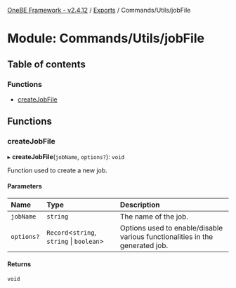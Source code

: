 [OneBE Framework - v2.4.12](../README.md) / [Exports](../modules.md) / Commands/Utils/jobFile

# Module: Commands/Utils/jobFile

## Table of contents

### Functions

- [createJobFile](Commands_Utils_jobFile.md#createjobfile)

## Functions

### createJobFile

▸ **createJobFile**(`jobName`, `options?`): `void`

Function used to create a new job.

#### Parameters

| Name | Type | Description |
| :------ | :------ | :------ |
| `jobName` | `string` | The name of the job. |
| `options?` | `Record`<`string`, `string` \| `boolean`\> | Options used to enable/disable various functionalities in the generated job. |

#### Returns

`void`
